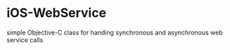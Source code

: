 iOS-WebService
==============

simple Objective-C class for handing synchronous and asynchronous web service calls
